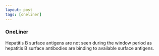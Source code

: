 ```yaml
---
layout: post
tags: [oneliner]
---
```



### OneLiner

Hepatitis B surface antigens are not seen during the window period as hepatitis B surface antibodies are binding to available surface antigens.
